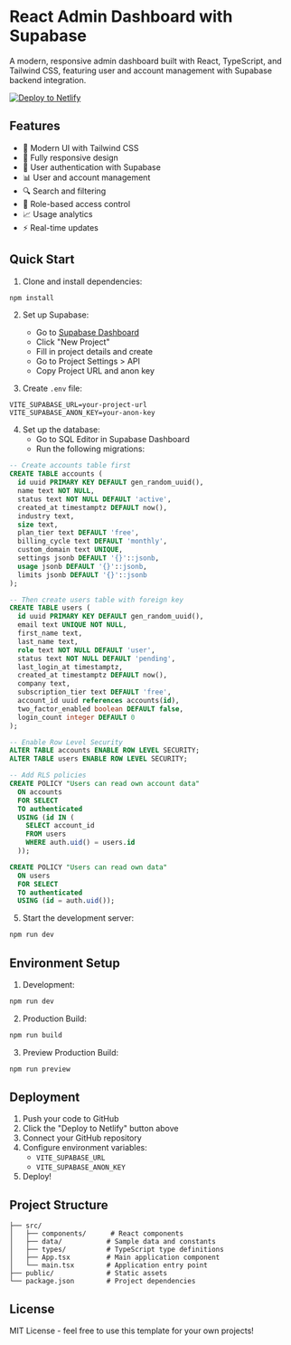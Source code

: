 # React Admin Dashboard with Supabase

A modern, responsive admin dashboard built with React, TypeScript, and Tailwind CSS, featuring user and account management with Supabase backend integration.

[![Deploy to Netlify](https://www.netlify.com/img/deploy/button.svg)](https://app.netlify.com/start/deploy?repository=https://github.com/yourusername/your-repo-name)

## Features

- 🎨 Modern UI with Tailwind CSS
- 📱 Fully responsive design
- 🔐 User authentication with Supabase
- 📊 User and account management
- 🔍 Search and filtering
- 🎯 Role-based access control
- 📈 Usage analytics
- ⚡ Real-time updates

## Quick Start

1. Clone and install dependencies:
```bash
npm install
```

2. Set up Supabase:
   - Go to [Supabase Dashboard](https://supabase.com/dashboard)
   - Click "New Project"
   - Fill in project details and create
   - Go to Project Settings > API
   - Copy Project URL and anon key

3. Create `.env` file:
```env
VITE_SUPABASE_URL=your-project-url
VITE_SUPABASE_ANON_KEY=your-anon-key
```

4. Set up the database:
   - Go to SQL Editor in Supabase Dashboard
   - Run the following migrations:

```sql
-- Create accounts table first
CREATE TABLE accounts (
  id uuid PRIMARY KEY DEFAULT gen_random_uuid(),
  name text NOT NULL,
  status text NOT NULL DEFAULT 'active',
  created_at timestamptz DEFAULT now(),
  industry text,
  size text,
  plan_tier text DEFAULT 'free',
  billing_cycle text DEFAULT 'monthly',
  custom_domain text UNIQUE,
  settings jsonb DEFAULT '{}'::jsonb,
  usage jsonb DEFAULT '{}'::jsonb,
  limits jsonb DEFAULT '{}'::jsonb
);

-- Then create users table with foreign key
CREATE TABLE users (
  id uuid PRIMARY KEY DEFAULT gen_random_uuid(),
  email text UNIQUE NOT NULL,
  first_name text,
  last_name text,
  role text NOT NULL DEFAULT 'user',
  status text NOT NULL DEFAULT 'pending',
  last_login_at timestamptz,
  created_at timestamptz DEFAULT now(),
  company text,
  subscription_tier text DEFAULT 'free',
  account_id uuid references accounts(id),
  two_factor_enabled boolean DEFAULT false,
  login_count integer DEFAULT 0
);

-- Enable Row Level Security
ALTER TABLE accounts ENABLE ROW LEVEL SECURITY;
ALTER TABLE users ENABLE ROW LEVEL SECURITY;

-- Add RLS policies
CREATE POLICY "Users can read own account data"
  ON accounts
  FOR SELECT
  TO authenticated
  USING (id IN (
    SELECT account_id 
    FROM users 
    WHERE auth.uid() = users.id
  ));

CREATE POLICY "Users can read own data"
  ON users
  FOR SELECT
  TO authenticated
  USING (id = auth.uid());
```

5. Start the development server:
```bash
npm run dev
```

## Environment Setup

1. Development:
```bash
npm run dev
```

2. Production Build:
```bash
npm run build
```

3. Preview Production Build:
```bash
npm run preview
```

## Deployment

1. Push your code to GitHub
2. Click the "Deploy to Netlify" button above
3. Connect your GitHub repository
4. Configure environment variables:
   - `VITE_SUPABASE_URL`
   - `VITE_SUPABASE_ANON_KEY`
5. Deploy!

## Project Structure

```
├── src/
│   ├── components/      # React components
│   ├── data/           # Sample data and constants
│   ├── types/          # TypeScript type definitions
│   ├── App.tsx         # Main application component
│   └── main.tsx        # Application entry point
├── public/             # Static assets
└── package.json        # Project dependencies
```

## License

MIT License - feel free to use this template for your own projects!